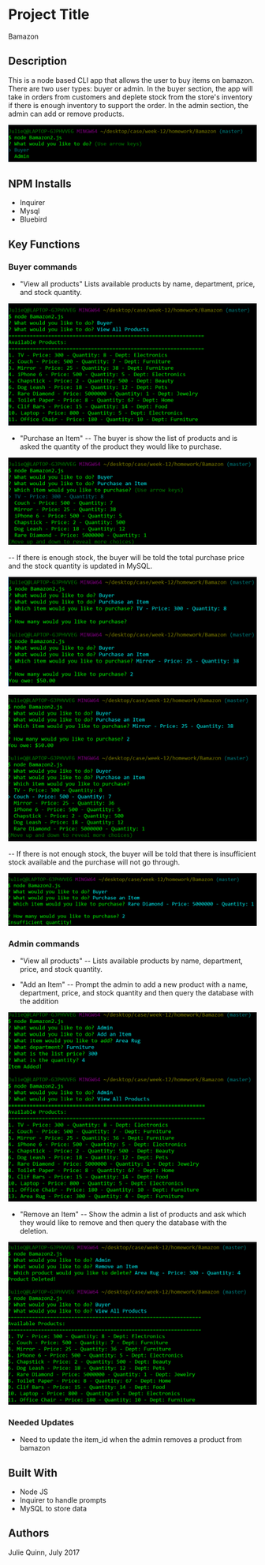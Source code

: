 # Project Title

Bamazon

## Description

This is a node based CLI app that allows the user to buy items on bamazon. There are two user types: buyer or admin.  In the buyer section, the app will take in orders from customers and deplete stock from the store's inventory if there is enough inventory to support the order.  In the admin section, the admin can add or remove products.  

![intro](./Images/Intro-BuyerOrAdmin.PNG)


## NPM Installs

- Inquirer
- Mysql
- Bluebird


## Key Functions


### Buyer commands

- "View all products"
Lists available products by name, department, price, and stock quantity.

![buyer-view-all-products](./Images/BuyerViewProducts.PNG)

- "Purchase an Item" 
-- The buyer is show the list of products and is asked the quantity of the product they would like to purchase.  

![buyer-purchase-an-item](./Images/BuyerPurchase.PNG)

-- If there is enough stock, the buyer will be told the total purchase price and the stock quantity is updated in MySQL.  

![buyer-decrease-stock](./Images/BuyerPurchaseGood.PNG)

![buyer-decrease-stock](./Images/BuyerStockDecrease.PNG)

-- If there is not enough stock, the buyer will be told that there is insufficient stock available and the purchase will not go through.

![buyer-insufficient-stock](./Images/InsufficientStock.PNG)


### Admin commands

- "View all products"
-- Lists available products by name, department, price, and stock quantity.


- "Add an Item"
-- Prompt the admin to add a new product with a name, department, price, and stock quantity and then query the database with the addition

![buyer-add-item](./Images/AdminAddItem.PNG)

- "Remove an Item"
-- Show the admin a list of products and ask which they would like to remove and then query the database with the deletion.

![buyer-remove-item](./Images/AdminRemoveItem.PNG)


### Needed Updates

- Need to update the item_id when the admin removes a product from bamazon


## Built With

- Node JS
- Inquirer to handle prompts
- MySQL to store data


## Authors

Julie Quinn, July 2017 


